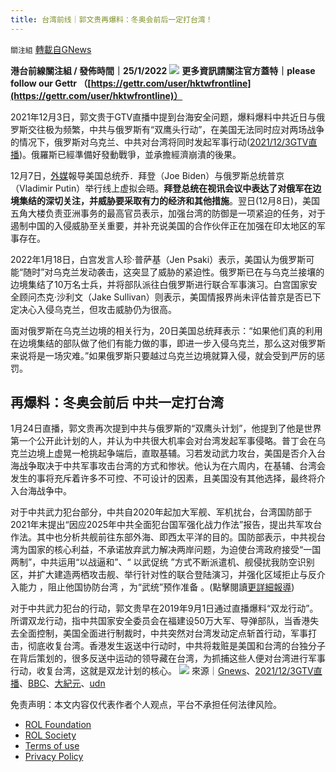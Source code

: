 ```yaml
---
title: 台湾前线｜郭文贵再爆料：冬奥会前后一定打台湾！
---
```

`關注組` [轉載自GNews](https://gnews.org/zh-hans/1907837/)

**港台前線關注組 / 發佈時間｜25/1/2022**
![](https://assets.gnews.org/wp-content/uploads/2021/11/photo_2021-11-07-14.32.38.jpeg)
**更多資訊請關注官方蓋特｜please follow our Gettr （[https://gettr.com/user/hktwfrontline](https://gettr.com/user/hktwfrontline)）**

2021年12月3日，郭文贵于GTV直播中提到台海安全问题，爆料爆料中共近日与俄罗斯交往极为频繁，中共与俄罗斯有“双鹰头行动”，在美国无法同时应对两场战争的情况下，俄罗斯对乌克兰、中共对台湾将同时发起军事行动([2021/12/3GTV直播](https://gtv.org/video/id=61aa1cecd6388d55041591e6))。俄羅斯已經準備好發動戰爭，並承擔經濟崩潰的後果。

12月7日，[外媒](https://www.bbc.com/zhongwen/simp/world-59575099)報导美国总统乔．拜登（Joe Biden）与俄罗斯总统普京（Vladimir Putin）举行线上虚拟会晤。**拜登总统在视讯会议中表达了对俄军在边境集结的深切关注，并威胁要采取有力的经济和其他措施**。翌日(12月8日)，美国五角大楼负责亚洲事务的最高官员表示，加强台湾的防御是一项紧迫的任务，对于遏制中国的入侵威胁至关重要，并补充说美国的合作伙伴正在加强在印太地区的军事存在。

2022年1月18日，白宫发言人珍‧普萨基（Jen Psaki）表示，美国认为俄罗斯可能“随时”对乌克兰发动袭击，这突显了威胁的紧迫性。俄罗斯已在与乌克兰接壤的边境集结了10万名士兵，并将部队派往白俄罗斯进行联合军事演习。白宫国家安全顾问杰克‧沙利文（Jake Sullivan）则表示，美国情报界尚未评估普京是否已下定决心入侵乌克兰，但攻击威胁仍为很高。

面对俄罗斯在乌克兰边境的相关行为，20日美国总统拜表示：“如果他们真的利用在边境集结的部队做了他们有能力做的事，即进一步入侵乌克兰，那么这对俄罗斯来说将是一场灾难。”如果俄罗斯只要越过乌克兰边境就算入侵，就会受到严厉的惩罚。

## 再爆料：冬奥会前后 中共一定打台湾

1月24日直播，郭文贵再次提到中共与俄罗斯的“双鹰头计划”，他提到了他是世界第一个公开此计划的人，并认为中共很大机率会对台湾发起军事侵略。普丁会在乌克兰边境上虚晃一枪挑起争端后，直取基辅。习若发动武力攻台，美国是否介入台海战争取决于中共军事攻击台湾的方式和惨状。他认为在六周内，在基辅、台湾会发生的事将充斥着许多不可控、不可设计的因素，且美国没有其他选择，最终将介入台海战争中。

对于中共武力犯台部分，中共自2020年起加大军舰、军机扰台，台湾国防部于2021年末提出“因应2025年中共全面犯台国军强化战力作法”报告，提出共军攻台作法。其中也分析共舰前往东部外海、即西太平洋的目的。国防部表示，中共视台湾为国家的核心利益，不承诺放弃武力解决两岸问题，为迫使台湾政府接受“一国两制”，中共运用“以战逼和”、“ 以武促统 ”方式不断派遣机、舰侵扰我防空识别区，并扩大建造两栖攻击舰、举行针对性的联合登陆演习，并强化区域拒止与反介入能力 ，阻止他国协防台湾 ，为“武统”预作准备 。(點擊閱讀[更詳細報導](https://udn.com/news/story/10930/5956045))

对于中共武力犯台的行动，郭文贵早在2019年9月1日通过直播爆料“双龙行动”。所谓双龙行动，指中共国家安全委员会在福建设50万大军、导弹部队，当香港失去全面控制，美国全面进行制裁时，中共突然对台湾发动定点斩首行动，军事打击，彻底收复台湾。香港发生返送中行动时，中共将栽赃是美国和台湾的台独分子在背后策划的，很多反送中运动的领导藏在台湾，为抓捕这些人便对台湾进行军事行动，收复台湾，这就是双龙计划的核心。
![](https://assets.gnews.org/wp-content/uploads/2022/01/Food-Dine-Socia-Media-Youtube-Banner-1.png)
來源｜[Gnews](https://gnews.org/zh-hant/1718767/)、[2021/12/3GTV直播](https://gtv.org/video/id=61aa1cecd6388d55041591e6)、[BBC](https://www.bbc.com/zhongwen/simp/world-59575099)、[大紀元](https://www.epochtimes.com/gb/22/1/18/n13514126.htm)、[udn](https://udn.com/news/story/10930/5956045)

 

免责声明：本文内容仅代表作者个人观点，平台不承担任何法律风险。

- [ROL Foundation](https://rolfoundation.org/)
- [ROL Society](https://rolsociety.org/)
- [Terms of use](https://gnews.org/terms-of-use-3/)
- [Privacy Policy](https://gnews.org/privacy-policy/)
